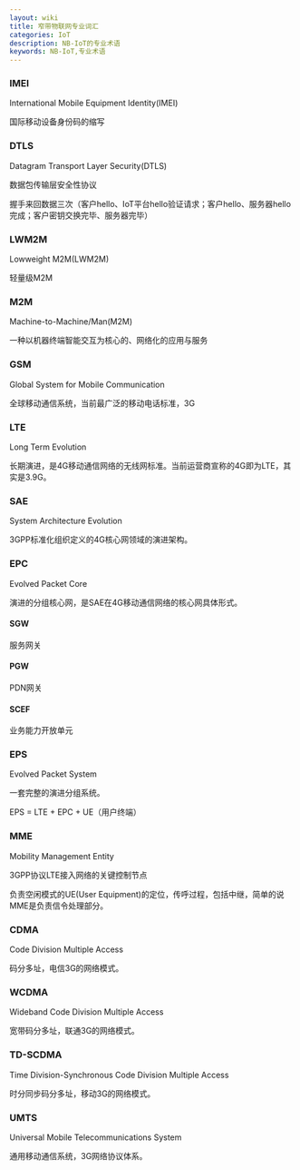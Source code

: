 ```yaml
---
layout: wiki
title: 窄带物联网专业词汇
categories: IoT
description: NB-IoT的专业术语
keywords: NB-IoT,专业术语
---
```


### IMEI
International Mobile Equipment Identity(IMEI)

国际移动设备身份码的缩写

### DTLS
Datagram Transport Layer Security(DTLS)

数据包传输层安全性协议

握手来回数据三次（客户hello、IoT平台hello验证请求；客户hello、服务器hello完成；客户密钥交换完毕、服务器完毕）
### LWM2M
Lowweight M2M(LWM2M)

轻量级M2M
### M2M
Machine-to-Machine/Man(M2M)

一种以机器终端智能交互为核心的、网络化的应用与服务
### GSM
Global System for Mobile Communication

全球移动通信系统，当前最广泛的移动电话标准，3G

### LTE
Long Term Evolution

长期演进，是4G移动通信网络的无线网标准。当前运营商宣称的4G即为LTE，其实是3.9G。

### SAE
System Architecture Evolution

3GPP标准化组织定义的4G核心网领域的演进架构。

### EPC
Evolved Packet Core

演进的分组核心网，是SAE在4G移动通信网络的核心网具体形式。

#### SGW
服务网关

#### PGW
PDN网关

#### SCEF
业务能力开放单元

### EPS
Evolved Packet System

一套完整的演进分组系统。

EPS = LTE + EPC + UE（用户终端）

### MME
Mobility Management Entity

3GPP协议LTE接入网络的关键控制节点

负责空闲模式的UE(User Equipment)的定位，传呼过程，包括中继，简单的说MME是负责信令处理部分。
### CDMA
Code Division Multiple Access

码分多址，电信3G的网络模式。

### WCDMA
Wideband Code Division Multiple Access

宽带码分多址，联通3G的网络模式。

### TD-SCDMA
Time Division-Synchronous Code Division Multiple Access

时分同步码分多址，移动3G的网络模式。

### UMTS
Universal Mobile Telecommunications System

通用移动通信系统，3G网络协议体系。


